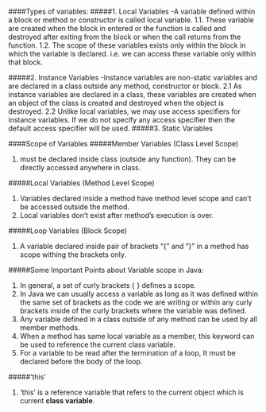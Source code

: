 ####Types of variables:
#####1. Local Variables
-A variable defined within a block or method or constructor is called local variable.
1.1. 
These variable are created when the block in entered or the function is called and destroyed after exiting from the block or when the call returns from the function.
1.2. 
The scope of these variables exists only within the block in which the variable is declared. i.e. we can access these variable only within that block.

#####2. Instance Variables
-Instance variables are non-static variables and are declared in a class outside any method, constructor or block.
2.1 As instance variables are declared in a class, these variables are created when an object of the class is created and destroyed when the object is destroyed.
2.2 Unlike local variables, we may use access specifiers for instance variables. If we do not specify any access specifier then the default access specifier will be used.
#####3. Static Variables

####Scope of Variables
#####Member Variables (Class Level Scope)
1.  must be declared inside class (outside any function). They can be directly accessed anywhere in class.

#####Local Variables (Method Level Scope)
1. Variables declared inside a method have method level scope and can’t be accessed outside the method.
2. Local variables don’t exist after method’s execution is over.

#####Loop Variables (Block Scope)
1. A variable declared inside pair of brackets “{” and “}” in a method has scope withing the brackets only.

#####Some Important Points about Variable scope in Java:
1. In general, a set of curly brackets { } defines a scope.
2. In Java we can usually access a variable as long as it was defined within the same set of brackets as the code we are writing or within any curly brackets inside of the curly brackets where the variable was defined.
3. Any variable defined in a class outside of any method can be used by all member methods.
4. When a method has same local variable as a member, this keyword can be used to reference the current class variable.
5. For a variable to be read after the termination of a loop, It must be declared before the body of the loop.

#####‘this’
1. ‘this’ is a reference variable that refers to the current object which is current **class variable**.

